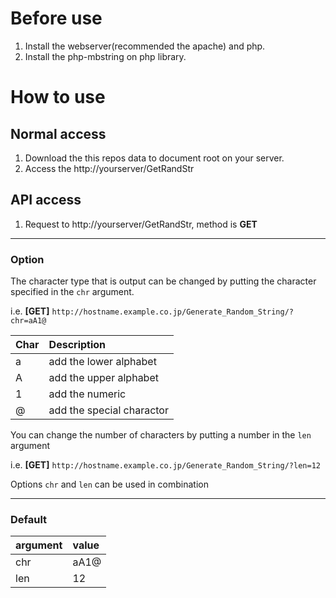 # Before use
1. Install the webserver(recommended the apache) and php.
1. Install the php-mbstring on php library.

# How to use
## Normal access
1. Download the this repos data to document root on your server.
1. Access the http://yourserver/GetRandStr

## API access
1. Request to http://yourserver/GetRandStr, method is **GET** 

---
### Option
The character type that is output can be changed by putting the character specified in the `chr` argument.

i.e. **[GET]** `http://hostname.example.co.jp/Generate_Random_String/?chr=aA1@`

| Char | Description |
|:---- |:----------- |
| a | add the lower alphabet |
| A | add the upper alphabet |
| 1 | add the numeric |
| @ | add the special charactor |

You can change the number of characters by putting a number in the `len` argument

i.e. **[GET]** `http://hostname.example.co.jp/Generate_Random_String/?len=12`

Options `chr` and `len` can be used in combination

---
### Default
| argument | value |
|:---- |:----------- |
| chr | aA1@ |
| len | 12 |
